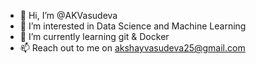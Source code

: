 - 👋 Hi, I’m @AKVasudeva
- 👀 I’m interested in Data Science and Machine Learning
- 🌱 I’m currently learning git & Docker
- 📫 Reach out to me on akshayvasudeva25@gmail.com

<!---
AKVasudeva/AKVasudeva is a ✨ special ✨ repository because its `README.md` (this file) appears on your GitHub profile.
You can click the Preview link to take a look at your changes.
--->
